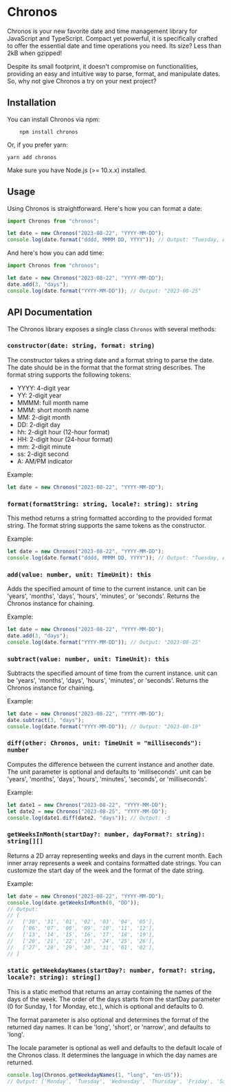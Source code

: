 # Chronos

Chronos is your new favorite date and time management library for JavaScript and TypeScript. Compact yet powerful, it is specifically crafted to offer the essential date and time operations you need. Its size? Less than 2kB when gzipped!

Despite its small footprint, it doesn't compromise on functionalities, providing an easy and intuitive way to parse, format, and manipulate dates. So, why not give Chronos a try on your next project?

## Installation

You can install Chronos via npm:

```
    npm install chronos
```

Or, if you prefer yarn:

```
yarn add chronos
```

Make sure you have Node.js (>= 10.x.x) installed.

## Usage

Using Chronos is straightforward. Here's how you can format a date:

```javascript
import Chronos from "chronos";

let date = new Chronos("2023-08-22", "YYYY-MM-DD");
console.log(date.format("dddd, MMMM DD, YYYY")); // Output: "Tuesday, August 22, 2023"
```

And here's how you can add time:

```javascript
import Chronos from "chronos";

let date = new Chronos("2023-08-22", "YYYY-MM-DD");
date.add(3, "days");
console.log(date.format("YYYY-MM-DD")); // Output: "2023-08-25"
```

## API Documentation

The Chronos library exposes a single class `Chronos` with several methods:

### `constructor(date: string, format: string)`

The constructor takes a string date and a format string to parse the date. The date should be in the format that the format string describes. The format string supports the following tokens:

- YYYY: 4-digit year
- YY: 2-digit year
- MMMM: full month name
- MMM: short month name
- MM: 2-digit month
- DD: 2-digit day
- hh: 2-digit hour (12-hour format)
- HH: 2-digit hour (24-hour format)
- mm: 2-digit minute
- ss: 2-digit second
- A: AM/PM indicator

Example:

```javascript
let date = new Chronos("2023-08-22", "YYYY-MM-DD");
```

### `format(formatString: string, locale?: string): string`

This method returns a string formatted according to the provided format string. The format string supports the same tokens as the constructor.

Example:

```javascript
let date = new Chronos("2023-08-22", "YYYY-MM-DD");
console.log(date.format("dddd, MMMM DD, YYYY")); // Output: "Tuesday, August 22, 2023"
```

### `add(value: number, unit: TimeUnit): this`

Adds the specified amount of time to the current instance. unit can be 'years', 'months', 'days', 'hours', 'minutes', or 'seconds'. Returns the Chronos instance for chaining.

Example:

```javascript
let date = new Chronos("2023-08-22", "YYYY-MM-DD");
date.add(3, "days");
console.log(date.format("YYYY-MM-DD")); // Output: "2023-08-25"
```

### `subtract(value: number, unit: TimeUnit): this`

Subtracts the specified amount of time from the current instance. unit can be 'years', 'months', 'days', 'hours', 'minutes', or 'seconds'. Returns the Chronos instance for chaining.

Example:

```javascript
let date = new Chronos("2023-08-22", "YYYY-MM-DD");
date.subtract(3, "days");
console.log(date.format("YYYY-MM-DD")); // Output: "2023-08-19"
```

### `diff(other: Chronos, unit: TimeUnit = "milliseconds"): number`

Computes the difference between the current instance and another date. The unit parameter is optional and defaults to 'milliseconds'. unit can be 'years', 'months', 'days', 'hours', 'minutes', 'seconds', or 'milliseconds'.

Example:

```javascript
let date1 = new Chronos("2023-08-22", "YYYY-MM-DD");
let date2 = new Chronos("2023-08-25", "YYYY-MM-DD");
console.log(date1.diff(date2, "days")); // Output: -3
```

### `getWeeksInMonth(startDay?: number, dayFormat?: string): string[][]`

Returns a 2D array representing weeks and days in the current month. Each inner array represents a week and contains formatted date strings. You can customize the start day of the week and the format of the date string.

Example:

```javascript
let date = new Chronos("2023-08-22", "YYYY-MM-DD");
console.log(date.getWeeksInMonth(0, "DD"));
// Output:
// [
//   ['30', '31', '01', '02', '03', '04', '05'],
//   ['06', '07', '08', '09', '10', '11', '12'],
//   ['13', '14', '15', '16', '17', '18', '19'],
//   ['20', '21', '22', '23', '24', '25', '26'],
//   ['27', '28', '29', '30', '31', '01', '02'],
// ]
```

### `static getWeekdayNames(startDay?: number, format?: string, locale?: string): string[]`

This is a static method that returns an array containing the names of the days of the week. The order of the days starts from the startDay parameter (0 for Sunday, 1 for Monday, etc.), which is optional and defaults to 0.

The format parameter is also optional and determines the format of the returned day names. It can be 'long', 'short', or 'narrow', and defaults to 'long'.

The locale parameter is optional as well and defaults to the default locale of the Chronos class. It determines the language in which the day names are returned.

```javascript
console.log(Chronos.getWeekdayNames(1, "long", "en-US"));
// Output: ['Monday', 'Tuesday', 'Wednesday', 'Thursday', 'Friday', 'Saturday', 'Sunday']
```
